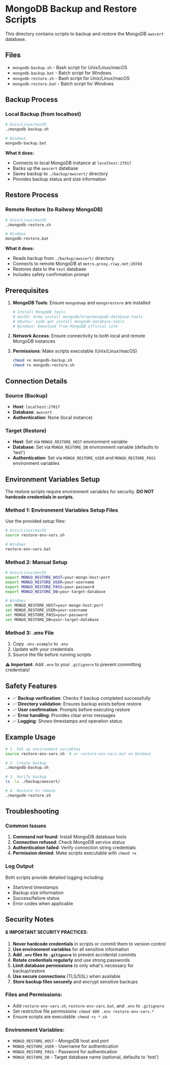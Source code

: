 # MongoDB Backup and Restore Scripts

This directory contains scripts to backup and restore the MongoDB `awscert` database.

## Files

- `mongodb-backup.sh` - Bash script for Unix/Linux/macOS
- `mongodb-backup.bat` - Batch script for Windows
- `mongodb-restore.sh` - Bash script for Unix/Linux/macOS  
- `mongodb-restore.bat` - Batch script for Windows

## Backup Process

### Local Backup (from localhost)
```bash
# Unix/Linux/macOS
./mongodb-backup.sh

# Windows
mongodb-backup.bat
```

**What it does:**
- Connects to local MongoDB instance at `localhost:27017`
- Backs up the `awscert` database
- Saves backup to `./backup/awscert/` directory
- Provides backup status and size information

## Restore Process

### Remote Restore (to Railway MongoDB)
```bash
# Unix/Linux/macOS
./mongodb-restore.sh

# Windows
mongodb-restore.bat
```

**What it does:**
- Reads backup from `./backup/awscert/` directory
- Connects to remote MongoDB at `metro.proxy.rlwy.net:20769`
- Restores data to the `test` database
- Includes safety confirmation prompt

## Prerequisites

1. **MongoDB Tools**: Ensure `mongodump` and `mongorestore` are installed
   ```bash
   # Install MongoDB tools
   # macOS: brew install mongodb/brew/mongodb-database-tools
   # Ubuntu: sudo apt install mongodb-database-tools
   # Windows: Download from MongoDB official site
   ```

2. **Network Access**: Ensure connectivity to both local and remote MongoDB instances

3. **Permissions**: Make scripts executable (Unix/Linux/macOS)
   ```bash
   chmod +x mongodb-backup.sh
   chmod +x mongodb-restore.sh
   ```

## Connection Details

### Source (Backup)
- **Host**: `localhost:27017`
- **Database**: `awscert`
- **Authentication**: None (local instance)

### Target (Restore)
- **Host**: Set via `MONGO_RESTORE_HOST` environment variable
- **Database**: Set via `MONGO_RESTORE_DB` environment variable (defaults to 'test')
- **Authentication**: Set via `MONGO_RESTORE_USER` and `MONGO_RESTORE_PASS` environment variables

## Environment Variables Setup

The restore scripts require environment variables for security. **DO NOT hardcode credentials in scripts.**

### Method 1: Environment Variables Setup Files

Use the provided setup files:

```bash
# Unix/Linux/macOS
source restore-env-vars.sh

# Windows
restore-env-vars.bat
```

### Method 2: Manual Setup

```bash
# Unix/Linux/macOS
export MONGO_RESTORE_HOST=your-mongo-host:port
export MONGO_RESTORE_USER=your-username
export MONGO_RESTORE_PASS=your-password
export MONGO_RESTORE_DB=your-target-database

# Windows
set MONGO_RESTORE_HOST=your-mongo-host:port
set MONGO_RESTORE_USER=your-username
set MONGO_RESTORE_PASS=your-password
set MONGO_RESTORE_DB=your-target-database
```

### Method 3: .env File

1. Copy `.env.example` to `.env`
2. Update with your credentials
3. Source the file before running scripts

**⚠️ Important**: Add `.env` to your `.gitignore` to prevent committing credentials!

## Safety Features

- ✅ **Backup verification**: Checks if backup completed successfully
- ✅ **Directory validation**: Ensures backup exists before restore
- ✅ **User confirmation**: Prompts before executing restore
- ✅ **Error handling**: Provides clear error messages
- ✅ **Logging**: Shows timestamps and operation status

## Example Usage

```bash
# 1. Set up environment variables
source restore-env-vars.sh  # or restore-env-vars.bat on Windows

# 2. Create backup
./mongodb-backup.sh

# 3. Verify backup
ls -la ./backup/awscert/

# 4. Restore to remote
./mongodb-restore.sh
```

## Troubleshooting

### Common Issues

1. **Command not found**: Install MongoDB database tools
2. **Connection refused**: Check MongoDB service status
3. **Authentication failed**: Verify connection string credentials
4. **Permission denied**: Make scripts executable with `chmod +x`

### Log Output
Both scripts provide detailed logging including:
- Start/end timestamps
- Backup size information
- Success/failure status
- Error codes when applicable

## Security Notes

🔒 **IMPORTANT SECURITY PRACTICES**:

1. **Never hardcode credentials** in scripts or commit them to version control
2. **Use environment variables** for all sensitive information
3. **Add `.env` files to `.gitignore`** to prevent accidental commits
4. **Rotate credentials regularly** and use strong passwords
5. **Limit database permissions** to only what's necessary for backup/restore
6. **Use secure connections** (TLS/SSL) when available
7. **Store backup files securely** and encrypt sensitive backups

### Files and Permissions:
- Add `restore-env-vars.sh`, `restore-env-vars.bat`, and `.env` to `.gitignore`
- Set restrictive file permissions: `chmod 600 .env restore-env-vars.*`
- Ensure scripts are executable: `chmod +x *.sh`

### Environment Variables:
- `MONGO_RESTORE_HOST` - MongoDB host and port
- `MONGO_RESTORE_USER` - Username for authentication  
- `MONGO_RESTORE_PASS` - Password for authentication
- `MONGO_RESTORE_DB` - Target database name (optional, defaults to 'test')
